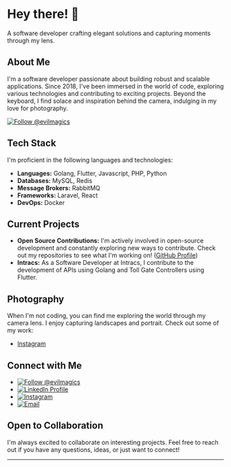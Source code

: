# Hey there! 👋

A software developer crafting elegant solutions and capturing moments through my lens.

## About Me

I'm a software developer passionate about building robust and scalable applications.  Since 2018, I've been immersed in the world of code, exploring various technologies and contributing to exciting projects. Beyond the keyboard, I find solace and inspiration behind the camera, indulging in my love for photography.

<a href="https://github.com/evilmagics">
  <img src="https://img.shields.io/github/followers/evilmagics?label=Follow&style=social" alt="Follow @evilmagics" />
</a>

## Tech Stack

I'm proficient in the following languages and technologies:

*   **Languages:** Golang, Flutter, Javascript, PHP, Python
*   **Databases:** MySQL, Redis
*   **Message Brokers:** RabbitMQ
*   **Frameworks:** Laravel, React
*   **DevOps:** Docker

## Current Projects

*   **Open Source Contributions:** I'm actively involved in open-source development and constantly exploring new ways to contribute. Check out my repositories to see what I'm working on!  ([GitHub Profile](https://github.com/evilmagics))
*   **Intracs:** As a Software Developer at Intracs, I contribute to the development of APIs using Golang and Toll Gate Controllers using Flutter.

## Photography

When I'm not coding, you can find me exploring the world through my camera lens. I enjoy capturing landscapes and portrait.  Check out some of my work:

*   [Instagram](https://instagram.com/richy.saragih)

## Connect with Me

*   <a href="https://github.com/evilmagics"><img src="https://img.shields.io/github/followers/evilmagics?label=Follow&style=social" alt="Follow @evilmagics" /></a>
*   <a href="https://www.linkedin.com/in/richy-saragih/"><img src="https://img.shields.io/badge/LinkedIn-%230077B5?logo=linkedin&logoColor=white" alt="LinkedIn Profile" /></a>
*   <a href="https://instagram.com/richy.saragih"><img src="https://img.shields.io/badge/Instagram-%23E4405F.svg?logo=Instagram&logoColor=white" alt="Instagram" /></a>
*   <a href="mailto:richy.rotuahta15@gmail.com"><img src="https://img.shields.io/badge/Gmail-D14836?logo=gmail&logoColor=white" alt="Email" /></a>

## Open to Collaboration

I'm always excited to collaborate on interesting projects. Feel free to reach out if you have any questions, ideas, or just want to connect!

---
